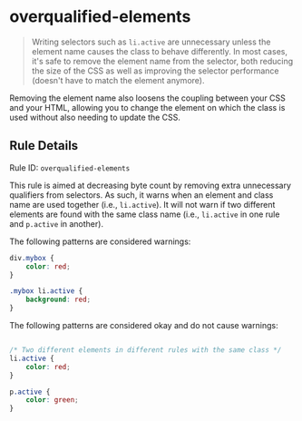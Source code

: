 # overqualified-elements

> Writing selectors such as `li.active` are unnecessary unless the element name causes the class to behave differently. In most cases, it's safe to remove the element name from the selector, both reducing the size of the CSS as well as improving the selector performance (doesn't have to match the element anymore). 

Removing the element name also loosens the coupling between your CSS and your HTML, allowing you to change the element on which the class is used without also needing to update the CSS.

## Rule Details

Rule ID: `overqualified-elements`

This rule is aimed at decreasing byte count by removing extra unnecessary qualifiers from selectors. As such, it warns when an element and class name are used together (i.e., `li.active`). It will not warn if two different elements are found with the same class name (i.e., `li.active` in one rule and `p.active` in another). 

The following patterns are considered warnings:

```css
div.mybox {
    color: red;   
}

.mybox li.active {
    background: red;
}
```
The following patterns are considered okay and do not cause warnings:
```css

/* Two different elements in different rules with the same class */
li.active {
    color: red;
}

p.active {
    color: green;
}
```